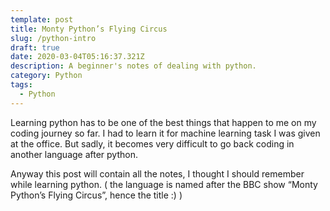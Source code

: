```yaml
---
template: post
title: Monty Python’s Flying Circus
slug: /python-intro
draft: true
date: 2020-03-04T05:16:37.321Z
description: A beginner's notes of dealing with python.
category: Python
tags:
  - Python
---
```

Learning python has to be one of the best things that happen to me on my coding journey so far. I had to learn it for machine learning task I was given at the office. But sadly, it becomes very difficult to go back coding in another language after python.

Anyway this post will contain all the notes, I thought I should remember while learning python. ( the language is named after the BBC show “Monty Python’s Flying Circus”, hence the title :) )
